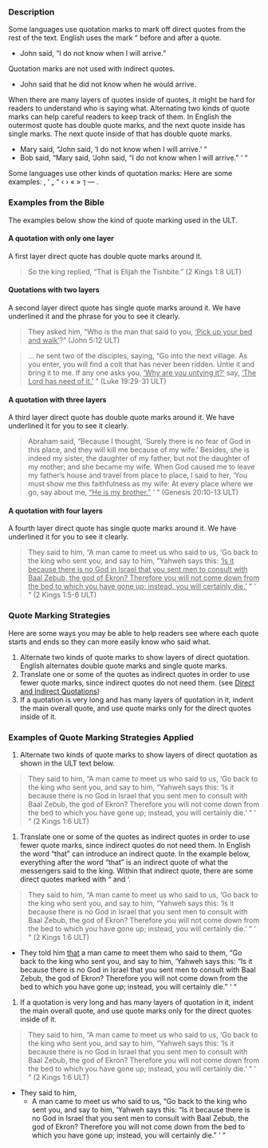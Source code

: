 

### Description

Some languages use quotation marks to mark off direct quotes from the rest of the text. English uses the mark “ before and after a quote.

* John said, “I do not know when I will arrive.”

Quotation marks are not used with indirect quotes.

* John said that he did not know when he would arrive.

When there are many layers of quotes inside of quotes, it might be hard for readers to understand who is saying what. Alternating two kinds of quote marks can help careful readers to keep track of them.  In English the outermost quote has double quote marks, and the next quote inside has single marks. The next quote inside of that has double quote marks.

* Mary said, “John said, ‘I do not know when I will arrive.’ “
* Bob said, “Mary said, ‘John said, “I do not know when I will arrive.” ‘ “

Some languages use other kinds of quotation marks: Here are some examples: ‚ ‘ „ “ ‹ › « » ⁊ — .

### Examples from the Bible

The examples below show the kind of quote marking used in the ULT.

#### A quotation with only one layer

A first layer direct quote has double quote marks around it.
> So the king replied, “That is Elijah the Tishbite.” (2 Kings 1:8 ULT)

#### Quotations with two layers

A second layer direct quote has single quote marks around it. We have underlined it and the phrase for you to see it clearly.
> They asked him, “Who is the man that said to you, <u>‘Pick up your bed and walk’</u>?” (John 5:12 ULT)


> … he sent two of the disciples, saying, “Go into the next village. As you enter, you will find a colt that has never been ridden. Untie it and bring it to me. If any one asks you, <u>‘Why are you untying it?’</u> say, <u>‘The Lord has need of it.’</u> “  (Luke 19:29-31 ULT)

#### A quotation with three layers

A third layer direct quote has double quote marks around it. We have underlined it for you to see it clearly.
> Abraham said, “Because I thought, ‘Surely there is no fear of God in this place, and they will kill me because of my wife.’ Besides, she is indeed my sister, the daughter of my father, but not the daughter of my mother; and she became my wife. When God caused me to leave my father’s house and travel from place to place, I said to her, ‘You must show me this faithfulness as my wife: At every place where we go, say about me, <u>“He is my brother.”</u> ‘ “  (Genesis 20:10-13 ULT)

#### A quotation with four layers

A fourth layer direct quote has single quote marks around it. We have underlined it for you to see it clearly.
> They said to him, “A man came to meet us who said to us, ‘Go back to the king who sent you, and say to him, “Yahweh says this: <u>‘Is it because there is no God in Israel that you sent men to consult with Baal Zebub, the god of Ekron? Therefore you will not come down from the bed to which you have gone up; instead, you will certainly die.’</u> “ ‘ “  (2 Kings 1:5-6 ULT)

### Quote Marking Strategies

Here are some ways you may be able to help readers see where each quote starts and ends so they can more easily know who said what.

1. Alternate two kinds of quote marks to show layers of direct quotation. English alternates double quote marks and single quote marks.
1. Translate one or some of the quotes as indirect quotes in order to use fewer quote marks, since indirect quotes do not need them. (see [Direct and Indirect Quotations](../figs-quotations/01.md))
1. If a quotation is very long and has many layers of quotation in it, indent the main overall  quote, and use quote marks only for the direct quotes inside of it.

### Examples of Quote Marking Strategies Applied

1. Alternate two kinds of quote marks to show layers of direct quotation as shown in the ULT text below.

>They said to him, “A man came to meet us who said to us, ‘Go back to the king who sent you, and say to him, “Yahweh says this: ‘Is it because there is no God in Israel that you sent men to consult with Baal Zebub, the god of Ekron? Therefore you will not come down from the bed to which you have gone up; instead, you will certainly die.’ “ ‘ “ (2 Kings 1:6 ULT)

1. Translate one or some of the quotes as indirect quotes in order to use fewer quote marks, since indirect quotes do not need them. In English the word “that” can introduce an indirect quote. In the example below, everything after the word “that” is an indirect quote of what the messengers said to the king. Within that indirect quote, there are some direct quotes marked with “ and ‘.

>They said to him, “A man came to meet us who said to us, ‘Go back to the king who sent you, and say to him, “Yahweh says this: ‘Is it because there is no God in Israel that you sent men to consult with Baal Zebub, the god of Ekron? Therefore you will not come down from the bed to which you have gone up; instead, you will certainly die.’ “ ‘ “ (2 Kings 1:6 ULT)

* They told him <u>that</u> a man came to meet them  who said to them, “Go back to the king who sent you, and say to him, ‘Yahweh says this: “Is it because there is no God in Israel that you sent men to consult with Baal Zebub, the god of Ekron? Therefore you will not come down from the bed to which you have gone up; instead, you will certainly die.” ‘ “

1. If a quotation is very long and has many layers of quotation in it, indent the main overall quote, and use quote marks only for the direct quotes inside of it.

>They said to him, “A man came to meet us who said to us, ‘Go back to the king who sent you, and say to him, “Yahweh says this: ‘Is it because there is no God in Israel that you sent men to consult with Baal Zebub, the god of Ekron? Therefore you will not come down from the bed to which you have gone up; instead, you will certainly die.’ “ ‘ “ (2 Kings 1:6 ULT)

* They said to him,
  * A man came to meet us who said to us, “Go back to the king who sent you, and say to him, ‘Yahweh says this: “Is it because there is no God in Israel that you sent men to consult with Baal Zebub, the god of Ekron? Therefore you will not come down from the bed to which you have gone up; instead, you will certainly die.” ‘ “


